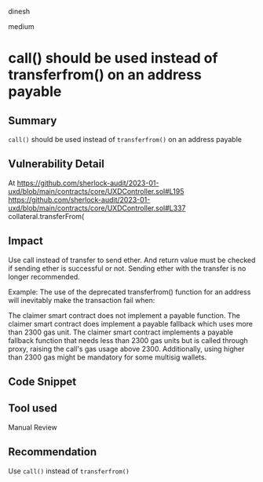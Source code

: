 dinesh

medium

# call() should be used instead of transferfrom() on an address payable

## Summary
`call()` should be used instead of `transferfrom()` on an address payable

## Vulnerability Detail
At https://github.com/sherlock-audit/2023-01-uxd/blob/main/contracts/core/UXDController.sol#L195
https://github.com/sherlock-audit/2023-01-uxd/blob/main/contracts/core/UXDController.sol#L337
        collateral.transferFrom(

## Impact
Use call instead of transfer to send ether. And return value must be checked if sending ether is successful or not.
Sending ether with the transfer is no longer recommended.

Example:
The use of the deprecated transferfrom() function for an address will inevitably make the transaction fail when:

The claimer smart contract does not implement a payable function.
The claimer smart contract does implement a payable fallback which uses more than 2300 gas unit.
The claimer smart contract implements a payable fallback function that needs less than 2300 gas units but is called through proxy, raising the call's gas usage above 2300.
Additionally, using higher than 2300 gas might be mandatory for some multisig wallets.

## Code Snippet

## Tool used

Manual Review

## Recommendation
Use `call()` instead of `transferfrom()`